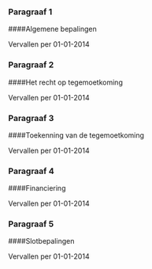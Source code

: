 <meta http-equiv='Content-Type' content='text/html; charset=utf-8' />

### Paragraaf  1  

####Algemene bepalingen

Vervallen per 01-01-2014 

### Paragraaf  2  

####Het recht op tegemoetkoming

Vervallen per 01-01-2014 

### Paragraaf  3  

####Toekenning van de tegemoetkoming

Vervallen per 01-01-2014 

### Paragraaf  4  

####Financiering

Vervallen per 01-01-2014 

### Paragraaf  5  

####Slotbepalingen

Vervallen per 01-01-2014 


